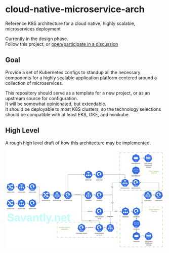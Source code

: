 # cloud-native-microservice-arch
Reference K8S architecture for a cloud native, highly scalable, microservices deployment


Currently in the design phase.  
Follow this project, or [open/participate in a discussion](https://github.com/savantly-net/cloud-native-microservice-arch/discussions)  

## Goal
Provide a set of Kubernetes configs to standup all the necessary components for a highly scalable application platform centered around a collection of microservices.  

This repository should serve as a template for a new project, or as an upstream source for configuration.  
It will be somewhat opinionated, but extendable.  
It should be deployable to most K8S clusters, so the technology selections should be compatible with at least EKS, GKE, and minikube.

## High Level
A rough high level draft of how this architecture may be implemented.  

![Architecture](./docs/img/design.png)